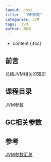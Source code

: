 ```yaml
---
layout: post
title:  "JVM参数"
categories: JVM
tags:  JVM
author: 网络
---
```


* content
{:toc}


## 前言


总结JVM相关的知识

##  课程目录

JVM参数









## GC相关参数



## 参考

[JVM参数汇总](https://www.cnblogs.com/duanxz/p/3482366.html)